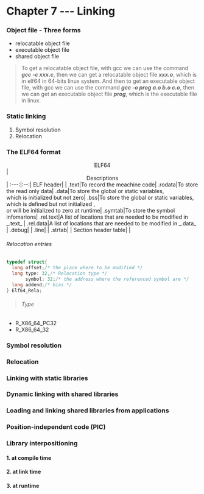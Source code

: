 # Chapter 7 --- Linking
### Object file - Three forms
+ relocatable object file
+ executable object file
+ shared object file

>To get a relocatable object file, with gcc we can use the command _**gcc -c xxx.c**_, then we can get a relocatable object file _**xxx.o**_, which is in elf64 in 64-bits linux system. And then to get an executable object file, with gcc we can use the command _**gcc -o prog a.o b.o c.o**_, then we can get an executable object file _**prog**_, which is the executable file in linux.

### Static linking
1. Symbol resolution
2. Relocation

### The ELF64 format
<center>ELF64</center>|<center>Descriptions</center>|
:---:|:--:|
ELF header| |
.text|To record the meachine code|
.rodata|To store the read only data|
.data|To store the global or static variables,<br>which is initialized but not zero|
.bss|To store the global or static variables,<br>which is defined but not initialized ,<br>or will be initialized to zero at runtime|
.symtab|To store the symbol infomarions|
.rel.text|A list of locations that are needed to be modified in _.text_ |
.rel.data|A list of locations that are needed to be modified in _.data_ |
.debug| |
.line| |
.strtab| |
Section header table| |

###### Relocation entries
```C
typedef struct{
  long offset;/* the place where to be modified */
  long type: 32,/* Relocation type */
       symbol: 32;/* the address where the referenced symbol are */
  long addend;/* bias */
} Elf64_Rela;
```
> ###### Type
+ R_X86_64_PC32
+ R_X86_64_32

### Symbol resolution
### Relocation
### Linking with static libraries
### Dynamic linking with shared libraries
### Loading and linking shared libraries from applications
### Position-independent code (PIC)
### Library interpositioning
#### 1. at compile time
#### 2. at link time
#### 3. at runtime

